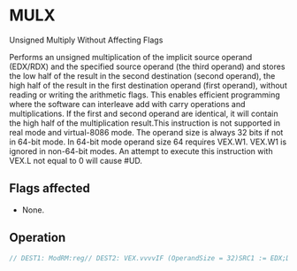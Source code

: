 # MULX

Unsigned Multiply Without Affecting Flags

Performs an unsigned multiplication of the implicit source operand (EDX/RDX) and the specified source operand (the third operand) and stores the low half of the result in the second destination (second operand), the high half of the result in the first destination operand (first operand), without reading or writing the arithmetic flags.
This enables efficient programming where the software can interleave add with carry operations and multiplications.
If the first and second operand are identical, it will contain the high half of the multiplication result.This instruction is not supported in real mode and virtual-8086 mode.
The operand size is always 32 bits if not in 64-bit mode.
In 64-bit mode operand size 64 requires VEX.W1.
VEX.W1 is ignored in non-64-bit modes.
An attempt to execute this instruction with VEX.L not equal to 0 will cause #UD.

## Flags affected

- None.

## Operation

```C
// DEST1: ModRM:reg// DEST2: VEX.vvvvIF (OperandSize = 32)SRC1 := EDX;DEST2 := (SRC1*SRC2)[31:0];DEST1 := (SRC1*SRC2)[63:32];ELSE IF (OperandSize = 64)SRC1 := RDX;DEST2 := (SRC1*SRC2)[63:0];DEST1 := (SRC1*SRC2)[127:64];FIIntel C/C++ Compiler Intrinsic EquivalentAuto-generated from high-level language when possible.unsigned int mulx_u32(unsigned int a, unsigned int b, unsigned int * hi);unsigned __int64 mulx_u64(unsigned __int64 a, unsigned __int64 b, unsigned __int64 * hi);
```
